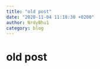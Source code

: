 ```yaml
---
title: "old post"
date: "2020-11-04 11:18:30 +0200"
author: NrdyBhu1
category: blog 
---
```


# old post
